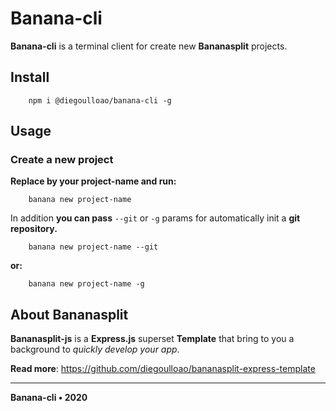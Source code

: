 # Banana-cli
**Banana-cli** is a terminal client for create new **Bananasplit** projects.

## Install

```
    npm i @diegoulloao/banana-cli -g
```

## Usage
### Create a new project
**Replace by your project-name and run:**

```
    banana new project-name
```

In addition **you can pass** `--git` or `-g` params for automatically init a **git repository.**

```
    banana new project-name --git
```

**or:**

```
    banana new project-name -g
```

## About Bananasplit
**Bananasplit-js** is a **Express.js** superset **Template** that bring to you a background to _quickly develop your app_.

**Read more**: https://github.com/diegoulloao/bananasplit-express-template

---
**Banana-cli • 2020**

